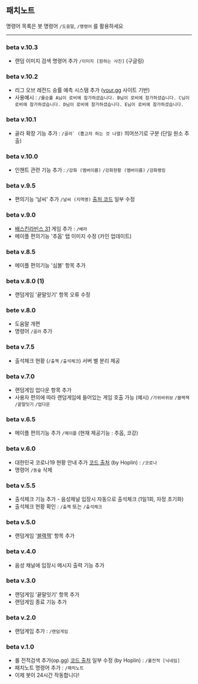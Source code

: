 ## 패치노트
명령어 목록은 봇 명령어 `/도움말`, `/명령어` 를 활용하세요
***
### beta v.10.3
* 랜덤 이미지 검색 명령어 추가 `/이미지 [원하는 사진]` (구글링)
### beta v.10.2
* 리그 오브 레전드 승률 예측 시스템 추가 ([your.gg](https://your.gg) 사이트 기반)
* 사용예시 : `/롤승률 A님이 로비에 참가하셨습니다.
B님이 로비에 참가하셨습니다.
C님이 로비에 참가하셨습니다.
D님이 로비에 참가하셨습니다.
E님이 로비에 참가하셨습니다.`
### beta v.10.1
* 골라 확장 기능 추가 : ```/골라` (뽑고자 하는 것 나열)``` 띄어쓰기로 구분 (단일 원소 추출)
### beta v.10.0
* 인챈트 관련 기능 추가 :  `/강화 (멤버이름)` `/강화현황 (멤버이름)` `/강화랭킹`
### beta v.9.5
* 편의기능 '날씨' 추가 `/날씨 (지역명)` [출처 코드](https://github.com/roy0206/roybot/blob/ec729b992161127c49a94c9943749cef96e9514d/bot_client/%EB%82%A0%EC%94%A8.py) 일부 수정
### beta v.9.0
* [배스킨라빈스 31](https://namu.wiki/w/%EB%B0%B0%EC%8A%A4%ED%82%A8%EB%9D%BC%EB%B9%88%EC%8A%A4(%EA%B2%8C%EC%9E%84)) 게임 추가 : `/배라`
* 메이플 편의기능 '추옵' 탭 이미지 수정 (카인 업데이트)
### beta v.8.5
* 메이플 편의기능 '심볼' 항목 추가
### beta v.8.0 (1)
* 랜덤게임 '끝말잇기' 항목 오류 수정
### bete v.8.0
* 도움말 개편
* 명령어 `/골라` 추가
### beta v.7.5
* 출석체크 현황 (`/출첵` `/출석체크`) 서버 별 분리 제공
### beta v.7.0
* 랜덤게임 업다운 항목 추가
* 사용자 편의에 따라 랜덤게임에 들어있는 게임 호출 가능 (예시) `/가위바위보` `/블랙잭` `/끝말잇기` `/업다운`
### beta v.6.5
* 메이플 편의기능 추가 `/메이플` (현재 제공기능 : 추옵, 코강)
### beta v.6.0
* 대한민국 코로나19 현황 안내 추가 [코드 출처](https://github.com/J-hoplin1/Covid19-Information-bot) (by Hoplin) : `/코로나`
* 명령어 `/동숲` 삭제
### beta v.5.5
* 출석체크 기능 추가 - 음성채널 입장시 자동으로 출석체크 (1일1회, 자정 초기화)
* 출석체크 현황 확인 : `/출첵` 또는 `/출석체크`
### beta v.5.0
* 랜덤게임 '[블랙잭](https://terms.naver.com/entry.nhn?docId=1189378&cid=40942&categoryId=31944)' 항목 추가
### beta v.4.0
* 음성 채널에 입장시 메시지 출력 기능 추가
### beta v.3.0
* 랜덤게임 '끝말잇기' 항목 추가
* 랜덤게임 종료 기능 추가
### beta v.2.0
* 랜덤게임 추가 : `/랜덤게임`
### beta v.1.0
* 롤 전적검색 추가(op.gg) [코드 출처](https://github.com/J-hoplin1/League-Of-Legend-Search-Bot/blob/master/lolSearchbot.py) 일부 수정
 (by Hoplin) : `/롤전적 [닉네임]`
* 패치노트 명령어 추가 : `/패치노트`
* 이제 봇이 24시간 작동합니다!
